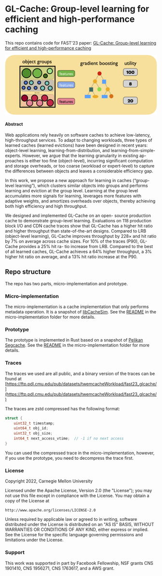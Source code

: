 
# GL-Cache: Group-level learning for efficient and high-performance caching
This repo contains code for FAST'23 paper: [GL-Cache: Group-level learning for efficient and high-performance caching](https://www.usenix.org/conference/fast23/presentation/yang-juncheng)

![GL-Cache diagram](diagram.png)


#### Abstract
Web applications rely heavily on software caches to achieve low-latency, high-throughput services. To adapt to changing workloads, three types of learned caches (learned evictions) have been designed in recent years: object-level learning, learning-from-distribution, and learning-from-simple-experts. However, we argue that the learning granularity in existing ap- proaches is either too fine (object-level), incurring significant computation and storage overheads, or too coarse (workload or expert-level) to capture the differences between objects and leaves a considerable efficiency gap.

In this work, we propose a new approach for learning in caches (“group-level learning”), which clusters similar objects into groups and performs learning and eviction at the group level. Learning at the group level accumulates more signals for learning, leverages more features with adaptive weights, and amortizes overheads over objects, thereby achieving both high efficiency and high throughput.

We designed and implemented GL-Cache on an open- source production cache to demonstrate group-level learning. Evaluations on 118 production block I/O and CDN cache traces show that GL-Cache has a higher hit ratio and higher throughput than state-of-the-art designs. Compared to LRB (object-level learning), GL-Cache improves throughput by 228× and hit ratio by 7% on average across cache sizes. For 10% of the traces (P90), GL-Cache provides a 25% hit ra- tio increase from LRB. Compared to the best of all learned caches, GL-Cache achieves a 64% higher throughput, a 3% higher hit ratio on average, and a 13% hit ratio increase at the P90.

## Repo structure 
The repo has two parts, micro-implementation and prototype. 

### Micro-implementation
The micro-implementation is a cache implementation that only performs metadata operation. 
It is a snapshot of [libCacheSim](https://github.com/1a1a11a/libCacheSim). 
See the [README](micro-implementation/README.md) in the micro-implementation folder for more details.

### Prototype
The prototype is implemented in Rust based on a snapshot of [Pelikan Segcache](https://github.com/pelikan-io/pelikan).
See the [README](prototype/README.md) in the micro-implementation folder for more details.

### Traces
The traces we used are all public, and a binary version of the traces can be found at [https://ftp.pdl.cmu.edu/pub/datasets/twemcacheWorkload/fast23_glcache/](https://ftp.pdl.cmu.edu/pub/datasets/twemcacheWorkload/fast23_glcache/)

The traces are zstd compressed has the following format:
```c
struct {
    uint32_t timestamp;
    uint64_t obj_id;
    uint32_t obj_size;
    int64_t next_access_vtime;  // -1 if no next access
}
```
You can used the compressed trace in the micro-implementation, however, if you use the prototype, you need to decompress the trace first.


### License
Copyright 2022, Carnegie Mellon University

Licensed under the Apache License, Version 2.0 (the "License");
you may not use this file except in compliance with the License.
You may obtain a copy of the License at

    http://www.apache.org/licenses/LICENSE-2.0

Unless required by applicable law or agreed to in writing, software
distributed under the License is distributed on an "AS IS" BASIS,
WITHOUT WARRANTIES OR CONDITIONS OF ANY KIND, either express or implied.
See the License for the specific language governing permissions and
limitations under the License.


### Support
This work was supported in part by Facebook Fellowship, NSF grants CNS 1901410, CNS 1956271, CNS 1763617, and a AWS grant.





